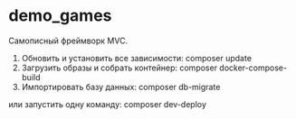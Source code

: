 # demo_games

Самописный фреймворк MVC.

1. Обновить и установить все зависимости:
   composer update
2. Загрузить образы и собрать контейнер:
   composer docker-compose-build
3. Импортировать базу данных:
   composer db-migrate

или запустить одну команду:
composer dev-deploy
